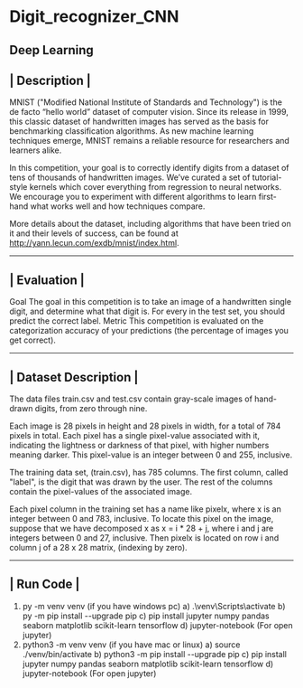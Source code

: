 # Digit_recognizer_CNN
Deep Learning
------------------------
| Description         |
------------------------
MNIST ("Modified National Institute of Standards and Technology") is the de facto “hello world” dataset of computer vision. Since its release in 1999, this classic dataset of handwritten images has served as the basis for benchmarking classification algorithms. As new machine learning techniques emerge, MNIST remains a reliable resource for researchers and learners alike.

In this competition, your goal is to correctly identify digits from a dataset of tens of thousands of handwritten images. We’ve curated a set of tutorial-style kernels which cover everything from regression to neural networks. We encourage you to experiment with different algorithms to learn first-hand what works well and how techniques compare.

More details about the dataset, including algorithms that have been tried on it and their levels of success, can be found at http://yann.lecun.com/exdb/mnist/index.html.

------------------------
| Evaluation           |
------------------------

Goal
The goal in this competition is to take an image of a handwritten single digit, and determine what that digit is.
For every in the test set, you should predict the correct label.
Metric
This competition is evaluated on the categorization accuracy of your predictions (the percentage of images you get correct).

------------------------
| Dataset Description  |
------------------------

The data files train.csv and test.csv contain gray-scale images of hand-drawn digits, from zero through nine.

Each image is 28 pixels in height and 28 pixels in width, for a total of 784 pixels in total. Each pixel has a single pixel-value associated with it, indicating the lightness or darkness of that pixel, with higher numbers meaning darker. This pixel-value is an integer between 0 and 255, inclusive.

The training data set, (train.csv), has 785 columns. The first column, called "label", is the digit that was drawn by the user. The rest of the columns contain the pixel-values of the associated image.

Each pixel column in the training set has a name like pixelx, where x is an integer between 0 and 783, inclusive. To locate this pixel on the image, suppose that we have decomposed x as x = i * 28 + j, where i and j are integers between 0 and 27, inclusive. Then pixelx is located on row i and column j of a 28 x 28 matrix, (indexing by zero).

------------------------
| Run Code              |
------------------------

1.  py -m venv venv (if you have windows pc)
    a)  .\venv\Scripts\activate
    b)  py -m pip install --upgrade pip
    c)  pip install jupyter numpy pandas seaborn matplotlib scikit-learn tensorflow
    d)  jupyter-notebook (For open jupyter)
2.  python3 -m venv venv (if you have mac or linux)
    a)  source ./venv/bin/activate
    b)  python3 -m pip install --upgrade pip
    c)  pip install jupyter numpy pandas seaborn matplotlib scikit-learn tensorflow
    d)  jupyter-notebook (For open jupyter)
